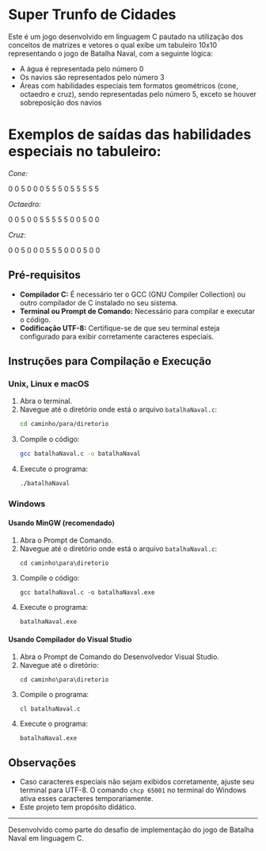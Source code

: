 
# Super Trunfo de Cidades

Este é um jogo desenvolvido em linguagem C pautado na utilização dos conceitos de matrizes e vetores o qual exibe um tabuleiro 10x10 representando o jogo de Batalha Naval, com a seguinte lógica:
- A água é representada pelo número 0
- Os navios são representados pelo número 3
- Áreas com habilidades especiais tem formatos geométricos (cone, octaedro e cruz), sendo representadas pelo número 5, exceto se houver sobreposição dos navios

# Exemplos de saídas das habilidades especiais no tabuleiro:

*Cone:*

0 0 5 0 0
0 5 5 5 0
5 5 5 5 5

*Octaedro:*

0 0 5 0 0
5 5 5 5 5
0 0 5 0 0

*Cruz:*

0 0 5 0 0
0 5 5 5 0
0 0 5 0 0
 
## Pré-requisitos

- **Compilador C:** É necessário ter o GCC (GNU Compiler Collection) ou outro compilador de C instalado no seu sistema.
- **Terminal ou Prompt de Comando:** Necessário para compilar e executar o código.
- **Codificação UTF-8:** Certifique-se de que seu terminal esteja configurado para exibir corretamente caracteres especiais.

## Instruções para Compilação e Execução

### Unix, Linux e macOS

1. Abra o terminal.
2. Navegue até o diretório onde está o arquivo `batalhaNaval.c`:
   ```bash
   cd caminho/para/diretorio
   ```
3. Compile o código:
   ```bash
   gcc batalhaNaval.c -o batalhaNaval
   ```
4. Execute o programa:
   ```bash
   ./batalhaNaval
   ```

### Windows

#### Usando MinGW (recomendado)

1. Abra o Prompt de Comando.
2. Navegue até o diretório onde está o arquivo `batalhaNaval.c`:
   ```
   cd caminho\para\diretorio
   ```
3. Compile o código:
   ```
   gcc batalhaNaval.c -o batalhaNaval.exe
   ```
4. Execute o programa:
   ```
   batalhaNaval.exe
   ```

#### Usando Compilador do Visual Studio

1. Abra o Prompt de Comando do Desenvolvedor Visual Studio.
2. Navegue até o diretório:
   ```
   cd caminho\para\diretorio
   ```
3. Compile o programa:
   ```
   cl batalhaNaval.c
   ```
4. Execute o programa:
   ```
   batalhaNaval.exe
   ```

## Observações

- Caso caracteres especiais não sejam exibidos corretamente, ajuste seu terminal para UTF-8. O comando `chcp 65001` no terminal do Windows ativa esses caracteres temporariamente.
- Este projeto tem propósito didático.

---

Desenvolvido como parte do desafio de implementação do jogo de Batalha Naval em linguagem C.
